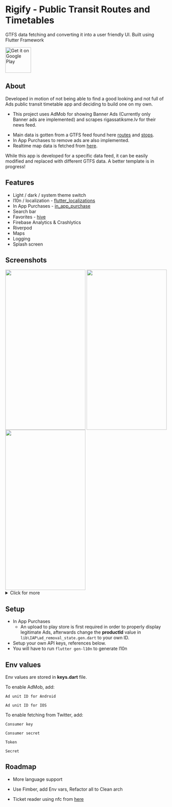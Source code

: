 # Rigify - Public Transit Routes and Timetables

GTFS data fetching and converting it into a user friendly UI. Built using Flutter Framework

[<img src="https://play.google.com/intl/en_us/badges/images/generic/en-play-badge.png"
      alt="Get it on Google Play"
      height="80">](https://play.google.com/store/apps/details?id=com.yamawagi.rigify)
      

## About

Developed in motion of not being able to find a good looking and not full of Ads public transit timetable app and deciding to build one on my own.

* This project uses AdMob for showing Banner Ads (Currently only Banner ads are implemented) and scrapes rigassatiksme.lv for their news feed.

- Main data is gotten from a GTFS feed found here [routes](https://saraksti.rigassatiksme.lv/riga/routes.txt) and [stops](https://openmobilitydata-data.s3-us-west-1.amazonaws.com/public/feeds/rigas-satiksme/333/20221105/original/stops.txt).
- In App Purchases to remove ads are also implemented.
- Realtime map data is fetched from [here](https://saraksti.rigassatiksme.lv/gps.txt).

While this app is developed for a specific data feed, it can be easily modified and replaced with different GTFS data. A better template is in progress!

## Features

- Light / dark / system theme switch
- l10n / localization -  [flutter_localizations](https://docs.flutter.dev/development/accessibility-and-localization/internationalization)
- In App Purchases - [in_app_purchase](https://pub.dev/packages/in_app_purchase)
- Search bar
- Favorites - [hive](https://pub.dev/packages/hive)
- Firebase Analytics & Crashlytics
- Riverpod
- Maps
- Logging
- Splash screen

      
## Screenshots

<img align="center" width="250" height="500" src="https://i.imgur.com/5aS7xeA.png">
<img align="center" width="250" height="500" src="https://i.imgur.com/pi2pnwc.png">
<img align="center" width="250" height="500" src="https://i.imgur.com/Qzda7KO.png">
<details>
<summary>Click for more</summary>
<img align="center" width="250" height="500" src="https://i.imgur.com/ecrtHUf.png">
<img align="center" width="250" height="500" src="https://i.imgur.com/QVgl376.png">
<img align="center" width="250" height="500" src="https://i.imgur.com/2FN3ece.png">
</details>

## Setup
- In App Purchases
    - An upload to play store is first required in order to properly display legitimate Ads, afterwards change the <b>productId</b> value in `lib\IAP\ad_removal_state.gen.dart` to your own ID.
- Setup your own API keys, references below.
- You will have to run `flutter gen-l10n` to generate l10n

## Env values

Env values are stored in <b>keys.dart</b> file. 

To enable AdMob, add:

`Ad unit ID for Android`

`Ad unit ID for IOS` 

To enable fetching from Twitter, add:

`Consumer key`

`Consumer secret`

`Token`

`Secret`
## Roadmap

- More language support

- Use Fimber, add Env vars, Refactor all to Clean arch

- Ticket reader using nfc from [here](https://github.com/hepnn/E-talons) 


